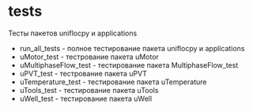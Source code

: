 # tests #

Тесты пакетов uniflocpy и applications 

* run_all_tests - полное тестирование пакета uniflocpy и applications
* uMotor_test - тестрование пакета uMotor
* uMultiphaseFlow_test - тестирование пакета MultiphaseFlow_test
* uPVT_test - тестрование пакета uPVT 
* uTemperature_test - тестирование пакета uTemperature
* uTools_test - тестирование пакета uTools
* uWell_test - тестирование пакета uWell